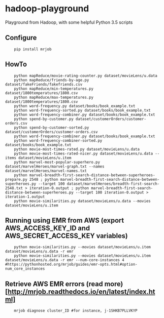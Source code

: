 # hadoop-playground
Playground from Hadoop, with some helpful Python 3.5 scripts

## Configure

        pip install mrjob

## HowTo

        python mapReduce/movie-rating-counter.py dataset/movieLens/u.data
        python mapReduce/friends-by-age.py dataset/fakeFriends/fakefriends.csv
        python mapReduce/min-temperatures.py dataset/1800temperatures/1800.csv
        python mapReduce/max-temperatures.py dataset/1800temperatures/1800.csv
        python word-frequency.py dataset/books/book_example.txt
        python word-frequency-sorted.py dataset/books/book_example.txt
        python word-frequency-combiner.py dataset/books/book_example.txt
        python spend-by-customer.py dataset/customerOrders/customer-orders.csv
        python spend-by-customer-sorted.py dataset/customerOrders/customer-orders.csv
        python word-frequency-combiner.py dataset/books/book_example.txt
        python word-frequency-combiner-sorted.py dataset/books/book_example.txt
        python movie-most-times-rated.py dataset/movieLens/u.data
        python movie-most-times-rated-nicer.py dataset/movieLens/u.data --items dataset/movieLens/u.item
        python marvel-most-popular-superhero.py dataset/marvelHeroes/marvel-graph.txt --names dataset/marvelHeroes/marvel-names.txt
        python marvel-breadth-first-search-distance-between-superheroes-prepare.py 2548 ; python marvel-breadth-first-search-distance-between-superheroes.py --target 100 dataset/marvelHeroes/breadth-first-search-2548.txt > iteration-0.output ; python marvel-breadth-first-search-distance-between-superheroes.py --target 100 iteration-0.output > iteration-1.output
        python movie-similarities.py dataset/movieLens/u.data --movies dataset/movieLens/u.item

## Running using EMR from AWS (export AWS_ACCESS_KEY_ID and AWS_SECRET_ACCESS_KEY variables)
        python movie-similarities.py --movies dataset/movieLens/u.item dataset/movieLens/u.data -r emr
        python movie-similarities.py --movies dataset/movieLens/u.item dataset/movieLens/u.data -r emr --num-core-instances 4 #https://pythonhosted.org/mrjob/guides/emr-opts.html#option-num_core_instances

## Retrieve AWS EMR errors (read more)[http://mrjob.readthedocs.io/en/latest/index.html]
        mrjob diagnose cluster_ID #for instance, j-1SHKB7PLLVKYP 